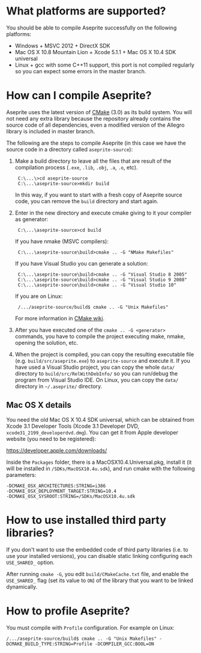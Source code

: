 # What platforms are supported?

You should be able to compile Aseprite successfully on the following
platforms:

* Windows + MSVC 2012 + DirectX SDK
* Mac OS X 10.8 Mountain Lion + Xcode 5.1.1 + Mac OS X 10.4 SDK universal
* Linux + gcc with some C++11 support, this port is not compiled
  regularly so you can expect some errors in the master branch.

# How can I compile Aseprite?

Aseprite uses the latest version of [CMake](http://www.cmake.org/)
(3.0) as its build system. You will not need any extra library
because the repository already contains the source code of all
dependencies, even a modified version of the Allegro library is
included in master branch.

The following are the steps to compile Aseprite (in this case we have
the source code in a directory called `aseprite-source`):

1. Make a build directory to leave all the files that are result of
   the compilation process (`.exe`, `.lib`, `.obj`, `.a`, `.o`, etc).

        C:\...\>cd aseprite-source
        C:\...\aseprite-source>mkdir build

   In this way, if you want to start with a fresh copy of Aseprite
   source code, you can remove the `build` directory and start again.

2. Enter in the new directory and execute cmake giving to it
   your compiler as generator:

        C:\...\aseprite-source>cd build

   If you have nmake (MSVC compilers):

        C:\...\aseprite-source\build>cmake .. -G "NMake Makefiles"

   If you have Visual Studio you can generate a solution:

        C:\...\aseprite-source\build>cmake .. -G "Visual Studio 8 2005"
        C:\...\aseprite-source\build>cmake .. -G "Visual Studio 9 2008"
        C:\...\aseprite-source\build>cmake .. -G "Visual Studio 10"

   If you are on Linux:

        /.../aseprite-source/build$ cmake .. -G "Unix Makefiles"

   For more information in [CMake wiki](http://www.vtk.org/Wiki/CMake_Generator_Specific_Information).
    
3. After you have executed one of the `cmake .. -G <generator>`
   commands, you have to compile the project executing make, nmake,
   opening the solution, etc.

4. When the project is compiled, you can copy the resulting executable
   file (e.g. `build/src/aseprite.exe`) to `aseprite-source` and
   execute it. If you have used a Visual Studio project, you can copy
   the whole `data/` directory to `build/src/RelWithDebInfo/` so you
   can run/debug the program from Visual Studio IDE. On Linux, you can
   copy the `data/` directory in `~/.aseprite/` directory.

## Mac OS X details

You need the old Mac OS X 10.4 SDK universal, which can be obtained
from Xcode 3.1 Developer Tools (Xcode 3.1 Developer DVD,
`xcode31_2199_developerdvd.dmg`). You can get it from Apple developer
website (you need to be registered):

  https://developer.apple.com/downloads/

Inside the `Packages` folder, there is a MacOSX10.4.Universal.pkg,
install it (it will be installed in `/SDKs/MacOSX10.4u.sdk`), and run
cmake with the following parameters:

    -DCMAKE_OSX_ARCHITECTURES:STRING=i386
    -DCMAKE_OSX_DEPLOYMENT_TARGET:STRING=10.4
    -DCMAKE_OSX_SYSROOT:STRING=/SDKs/MacOSX10.4u.sdk

# How to use installed third party libraries?

If you don't want to use the embedded code of third party libraries
(i.e. to use your installed versions), you can disable static linking
configuring each `USE_SHARED_` option.

After running `cmake -G`, you edit `build/CMakeCache.txt` file, and
enable the `USE_SHARED_` flag (set its value to `ON`) of the library
that you want to be linked dynamically.

# How to profile Aseprite?

You must compile with `Profile` configuration. For example on Linux:

    /.../aseprite-source/build$ cmake .. -G "Unix Makefiles" -DCMAKE_BUILD_TYPE:STRING=Profile -DCOMPILER_GCC:BOOL=ON
